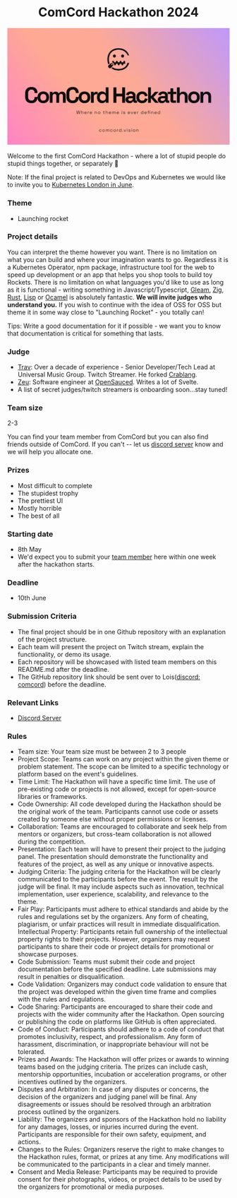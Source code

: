 <h1 align="center">
ComCord Hackathon 2024
</h1>

![image](./hackthon.png)


Welcome to the first ComCord Hackathon - where a lot of stupid people do stupid things together, or separately 👀

Note: If the final project is related to DevOps and Kubernetes we would like to invite you to [Kubernetes London in June](https://guild.host/events/kubernetesuwubernetes-y2gk4w). 

### Theme

- Launching rocket


### Project details 
You can interpret the theme however you want. There is no limitation on what you can build and where your imagination wants to go. Regardless it is a Kubernetes Operator, npm package, infrastructure tool for the web to speed up development or an app that helps you shop tools to build toy Rockets. There is no limitation on what languages you'd like to use as long as it is functional - writing something in Javascript/Typescript, [Gleam](https://gleam.run/), [Zig](https://gleam.run/), [Rust](https://www.rust-lang.org/), [Lisp](https://lisp-lang.org/) or [Ocamel](https://ocaml.org/) is absolutely fantastic. **We will invite judges who understand you.** If you wish to continue with the idea of OSS for OSS but theme it in some way close to "Launching Rocket" - you totally can!

Tips: Write a good documentation for it if possible - we want you to know that documentation is critical for something that lasts. 

### Judge 

- [Trav](https://twitter.com/techsavvytravvy): Over a decade of experience - Senior Developer/Tech Lead at Universal Music Group. Twitch Streamer. He forked [Crablang](https://github.com/crablang). 
- [Zeu](https://twitter.com/zeu_dev): Software engineer at [OpenSauced](https://opensauced.pizza/). Writes a lot of Svelte. 
- A list of secret judges/twitch streamers is onboarding soon...stay tuned!

### Team size
 
 2-3

 You can find your team member from ComCord but you can also find friends outside of ComCord. If you can't -- let us [discord server](https://discord.gg/R49Xqt9Ys2) know and we will help you allocate one. 

### Prizes
- Most difficult to complete
- The stupidest trophy
- The prettiest UI
- Mostly horrible
- The best of all

### Starting date
- 8th May
- We'd expect you to submit your [team member](https://github.com/zmzlois/comcord-hackathon-2024/issues/new?assignees=&labels=team+submission&projects=&template=team-formation--team-name-.md&title=Team:+%5Bname%5D) here within one week after the hackathon starts. 

### Deadline
- 10th June

### Submission Criteria
- The final project should be in one Github repository with an explanation of the project structure. 
- Each team will present the project on Twitch stream, explain the functionality, or demo its usage. 
- Each repository will be showcased with listed team members on this README.md after the deadline. 
- The GitHub repository link should be sent over to Lois([discord: comcord](https://discord.gg/R49Xqt9Ys2)) before the deadline. 

### Relevant Links

- [Discord Server](https://discord.gg/UDH3FaH2)



### Rules
- Team size: Your team size must be between 2 to 3 people
- Project Scope: Teams can work on any project within the given theme or problem statement. The scope can be limited to a specific technology or platform based on the event's guidelines.
- Time Limit: The Hackathon will have a specific time limit.
The use of pre-existing code or projects is not allowed, except for open-source libraries or frameworks.
- Code Ownership: All code developed during the Hackathon should be the original work of the team. Participants cannot use code or assets created by someone else without proper permissions or licenses.
- Collaboration: Teams are encouraged to collaborate and seek help from mentors or organizers, but cross-team collaboration is not allowed during the competition.
- Presentation: Each team will have to present their project to the judging panel. The presentation should demonstrate the functionality and features of the project, as well as any unique or innovative aspects.
- Judging Criteria: The judging criteria for the Hackathon will be clearly communicated to the participants before the event. The result by the judge will be final. It may include aspects such as innovation, technical implementation, user experience, scalability, and relevance to the theme.
- Fair Play: Participants must adhere to ethical standards and abide by the rules and regulations set by the organizers. Any form of cheating, plagiarism, or unfair practices will result in immediate disqualification.
Intellectual Property: Participants retain full ownership of the intellectual property rights to their projects. However, organizers may request participants to share their code or project details for promotional or showcase purposes.
- Code Submission: Teams must submit their code and project documentation before the specified deadline. Late submissions may result in penalties or disqualification.
- Code Validation: Organizers may conduct code validation to ensure that the project was developed within the given time frame and complies with the rules and regulations.
- Code Sharing: Participants are encouraged to share their code and projects with the wider community after the Hackathon. Open sourcing or publishing the code on platforms like GitHub is often appreciated.
- Code of Conduct: Participants should adhere to a code of conduct that promotes inclusivity, respect, and professionalism. Any form of harassment, discrimination, or inappropriate behaviour will not be tolerated.
- Prizes and Awards: The Hackathon will offer prizes or awards to winning teams based on the judging criteria. The prizes can include cash, mentorship opportunities, incubation or acceleration programs, or other incentives outlined by the organizers.
- Disputes and Arbitration: In case of any disputes or concerns, the decision of the organizers and judging panel will be final. Any disagreements or issues should be resolved through an arbitration process outlined by the organizers.
- Liability: The organizers and sponsors of the Hackathon hold no liability for any damages, losses, or injuries incurred during the event. Participants are responsible for their own safety, equipment, and actions.
- Changes to the Rules: Organizers reserve the right to make changes to the Hackathon rules, format, or prizes at any time. Any modifications will be communicated to the participants in a clear and timely manner.
- Consent and Media Release: Participants may be required to provide consent for their photographs, videos, or project details to be used by the organizers for promotional or media purposes.


